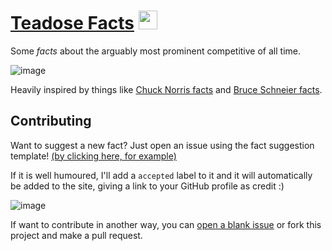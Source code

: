 # [**Teadose Facts**](https://teadosefacts.dikson.xyz) <img src="/img/tf.png" height="30px">

Some _facts_ about the arguably most prominent competitive of all time.

![image](https://user-images.githubusercontent.com/49994083/139259863-79d8b3ac-3cd3-46d5-ba6e-4a795070acdc.png)


Heavily inspired by things like [Chuck Norris facts](https://en.wikipedia.org/wiki/Chuck_Norris_facts) and [Bruce Schneier facts](https://www.schneierfacts.com/).

## Contributing

Want to suggest a new fact? Just open an issue using the fact suggestion template! [(by clicking here, for example)](https://github.com/diksown/teadosefacts/issues/new?assignees=&labels=&template=fact-suggestion.md&title=Fact+suggestion)

If it is well humoured, I'll add a `accepted` label to it and it will automatically be added to the site, giving a link to your GitHub profile as credit :)

![image](https://user-images.githubusercontent.com/49994083/139151298-28ea784b-4e99-47e3-8633-aadc2de61f6f.png)


If want to contribute in another way, you can [open a blank issue](https://github.com/diksown/teadosefacts/issues/new) or fork this project and make a pull request. 
